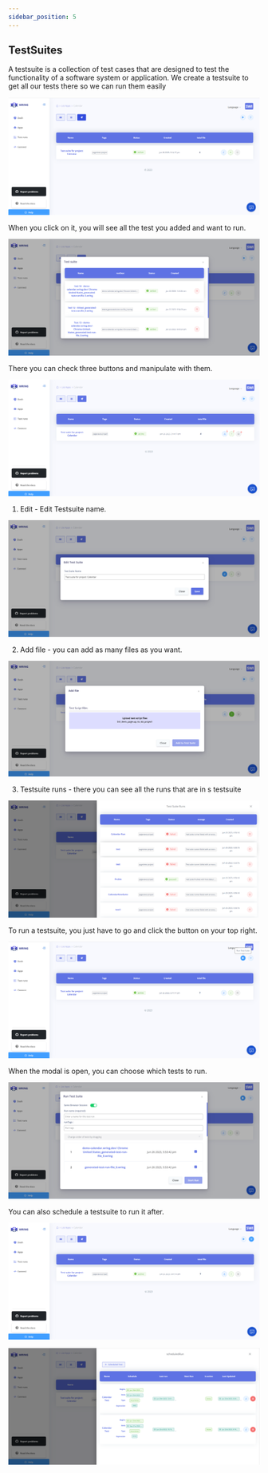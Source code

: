 ```yaml
---
sidebar_position: 5
---
```


## TestSuites


A testsuite is a collection of test cases that are designed to test the functionality of a software system or application. 
We create a testsuite to get all our tests there so we can run them easily

![Testuite](/img/testsuite_1.png)


When you click on it, you will see all the test you added and want to run.

![Testuite](/img/testsuite_2.png)

There you can check three buttons and manipulate with them. 

![Testuite](/img/testsuite_3.png)

1. Edit - Edit Testsuite name.

![Testuite](/img/testsuite_4.png)

2. Add file - you can add as many files as you want. 

![Testuite](/img/testsuite_5.png)

3. Testsuite runs - there you can see all the runs that are in s testsuite

![Testuite](/img/testsuite_6.png)

To run a testsuite, you just have to go and click the button on your top right.

![Testuite](/img/testsuite_7.png)

When the modal is open, you can choose which tests to run. 

![Testuite](/img/testsuite_8.png)

You can also schedule a testsuite to run it after.

![Testuite](/img/testsuite_9.png)

![Testuite](/img/testsuite_10.png)

